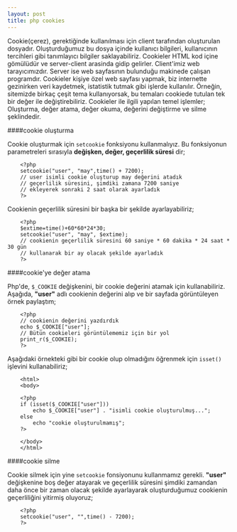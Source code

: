 ```yaml
---
layout: post
title: php cookies
---
```

Cookie(çerez), gerektiğinde kullanılması için client tarafından
oluşturulan  dosyadır. Oluşturduğumuz bu dosya içinde kullanıcı bilgileri, kullanıcının tercihleri gibi tanımlayıcı bilgiler saklayabiliriz. Cookieler HTML kod içine gömülüdür ve server-client arasinda gidip gelirler. Client'imiz web tarayıcımızdır. Server ise web sayfasının bulunduğu makinede çalışan programdır. Cookieler kişiye özel web sayfası yapmak, biz internette gezinirken veri kaydetmek, istatistik tutmak gibi işlerde kullanılır. Örneğin, sitemizde birkaç çeşit tema kullanıyorsak, bu temaları cookiede tutulan tek bir değer ile değiştirebiliriz. Cookieler ile ilgili yapılan temel işlemler; Oluşturma, değer atama, değer okuma, değerini değiştirme ve silme şeklindedir.

####cookie oluşturma

Cookie oluşturmak için `setcookie` fonksiyonu kullanmalıyız. Bu fonksiyonun parametreleri sırasıyla **değişken, değer,
geçerlilik süresi** dir;

		<?php
		setcookie("user", "may",time() + 7200);
		// user isimli cookie oluşturup may değerini atadık
		// geçerlilik süresini, şimdiki zamana 7200 saniye
		// ekleyerek sonraki 2 saat olarak ayarladık
		?>

Cookienin geçerlilik süresini bir başka bir şekilde ayarlayabiliriz;

		<?php
		$extime=time()+60*60*24*30;
		setcookie("user", "may", $extime);
		// cookienin geçerlilik süresini 60 saniye * 60 dakika * 24 saat * 30 gün
		// kullanarak bir ay olacak şekilde ayarladık
		?>

####cookie'ye değer atama

Php'de, `$_COOKIE` değişkenini, bir cookie değerini atamak için
kullanabiliriz. Aşağıda, **"user"** adlı cookienin değerini alıp ve bir
sayfada görüntüleyen örnek paylaştım;

		<?php
		// cookienin değerini yazdırdık
		echo $_COOKIE["user"];
		// Bütün cookieleri görüntülememiz için bir yol
		print_r($_COOKIE);
		?>

Aşağıdaki örnekteki gibi bir cookie olup olmadığını öğrenmek için `isset()` işlevini
kullanabiliriz;

		<html>
		<body>

		<?php
		if (isset($_COOKIE["user"]))
		    echo $_COOKIE["user"] . "isimli cookie oluşturulmuş...";
		else
		    echo "cookie oluşturulmamış";
		?>

		</body>
		</html>

####cookie silme

Cookie silmek için yine `setcookie` fonsiyonunu kullanmamız gerekli. **"user"**
değişkenine boş değer atayarak ve geçerlilik süresini şimdiki zamandan daha önce
bir zaman olacak şekilde ayarlayarak oluşturduğumuz cookienin geçerliliğini
yitirmiş oluyoruz;

		<?php
		setcookie("user", "",time() - 7200);
		?>

